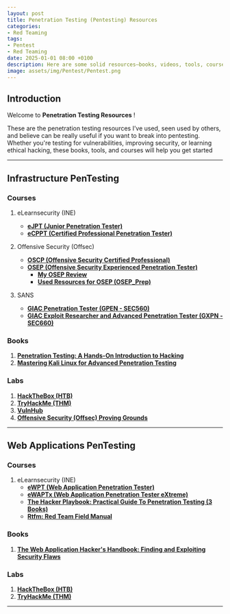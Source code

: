 ```yaml
---
layout: post
title: Penetration Testing (Pentesting) Resources
categories:
- Red Teaming
tags:
- Pentest
- Red Teaming
date: 2025-01-01 08:00 +0100
description: Here are some solid resources—books, videos, tools, courses, and more—to help you master penetration testing and find security vulnerabilities.
image: assets/img/Pentest/Pentest.png
---
```


## Introduction
Welcome to __Penetration Testing Resources__ !

These are the penetration testing resources I’ve used, seen used by others, and believe can be really useful if you want to break into pentesting. Whether you're testing for vulnerabilities, improving security, or learning ethical hacking, these books, tools, and courses will help you get started

---
## Infrastructure PenTesting
### Courses
1. eLearnsecurity (INE)
    - [**eJPT (Junior Penetration Tester)**](https://security.ine.com/certifications/ejpt-certification/)
    - [**eCPPT (Certified Professional Penetration Tester)**](https://security.ine.com/certifications/ecppt-certification/)

2. Offensive Security (Offsec)
    - [**OSCP (Offensive Security Certified Professional)**](https://www.offsec.com/courses/pen-200/)
    - [**OSEP (Offensive Security Experienced Penetration Tester)**](https://www.offsec.com/courses/pen-300/)
        - [**My OSEP Review**](https://ghnimiwael.github.io/posts/OSEP-Review/)
        - [**Used Resources for OSEP (OSEP_Prep)**](https://github.com/GhnimiWael/OSEP_Prep)

3. SANS
    - [**GIAC Penetration Tester (GPEN - SEC560)**](https://www.sans.org/cyber-security-courses/enterprise-penetration-testing/)
    - [**GIAC Exploit Researcher and Advanced Penetration Tester (GXPN - SEC660)**](https://www.sans.org/cyber-security-courses/advanced-penetration-testing-exploits-ethical-hacking/)

### Books
1. [**Penetration Testing: A Hands-On Introduction to Hacking**](https://www.amazon.com/Penetration-Testing-Hands-Introduction-Hacking/dp/1593275641/)
2. [**Mastering Kali Linux for Advanced Penetration Testing**](https://www.amazon.com/Mastering-Linux-Advanced-Penetration-Testing/dp/178934056X/)

### Labs
1. [**HackTheBox (HTB)**](https://www.hackthebox.com/)
2. [**TryHackMe (THM)**](https://tryhackme.com/)
3. [**VulnHub**](https://www.vulnhub.com/)
4. [**Offensive Security (Offsec) Proving Grounds**](https://www.offsec.com/labs/individual/)

---
## Web Applications PenTesting
### Courses
1. eLearnsecurity (INE)
    - [**eWPT (Web Application Penetration Tester)**](https://security.ine.com/certifications/ewpt-certification/)
    - [**eWAPTx (Web Application Penetration Tester eXtreme)**](https://security.ine.com/certifications/ewptx-certification/)
    - [**The Hacker Playbook: Practical Guide To Penetration Testing (3 Books)**](https://www.amazon.com/stores/Peter-Kim/author/B00J12259C?ref=ap_rdr&isDramIntegrated=true&shoppingPortalEnabled=true)
    - [**Rtfm: Red Team Field Manual**](https://www.amazon.com/Rtfm-Red-Team-Field-Manual/dp/1494295504/)

### Books
1. [**The Web Application Hacker's Handbook: Finding and Exploiting Security Flaws**](https://www.amazon.com/Web-Application-Hackers-Handbook-Exploiting/dp/1118026470/)

### Labs
1. [**HackTheBox (HTB)**](https://www.hackthebox.com/)
2. [**TryHackMe (THM)**](https://tryhackme.com/)



---